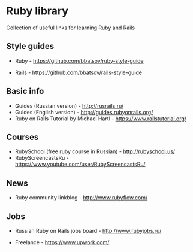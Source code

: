 # Ruby library

Collection of useful links for learning Ruby and Rails

## Style guides

* Ruby - <https://github.com/bbatsov/ruby-style-guide>

* Rails - <https://github.com/bbatsov/rails-style-guide>

## Basic info

* Guides (Russian version) - http://rusrails.ru/
* Guides (English version) - http://guides.rubyonrails.org/
* Ruby on Rails Tutorial by Michael Hartl - https://www.railstutorial.org/

## Courses

* RubySchool (free ruby course in Russian) - http://rubyschool.us/
* RubyScreencastsRu - https://www.youtube.com/user/RubyScreencastsRu/

## News

* Ruby community linkblog - http://www.rubyflow.com/

## Jobs

* Russian Ruby on Rails jobs board - http://www.rubyjobs.ru/

* Freelance - https://www.upwork.com/

